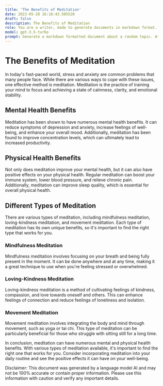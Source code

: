 ```yaml
---
title: 'The Benefits of Meditation'
date: 2023-05-28 16:18:43.505520
draft: false
description: The Benefits of Meditation
role: You are a writer, made to generate documents in markdown format. It is very important that all of the documents you generate are in valid markdown format.
model: gpt-3.5-turbo
prompt: Generate a markdown formatted document about a random topic. At the bottom, include a disclaimer explaining that the document was generated by you. The first line of the document should be the title. Make sure that the entire document is in proper markdown format, using a mix of various tags to make the document visually appealing.
---
```


# The Benefits of Meditation

In today's fast-paced world, stress and anxiety are common problems that many people face. While there are various ways to cope with these issues, one effective method is meditation. Meditation is the practice of training your mind to focus and achieving a state of calmness, clarity, and emotional stability. 

## Mental Health Benefits

Meditation has been shown to have numerous mental health benefits. It can reduce symptoms of depression and anxiety, increase feelings of well-being, and enhance your overall mood. Additionally, meditation has been found to improve concentration levels, which can ultimately lead to increased productivity.

## Physical Health Benefits

Not only does meditation improve your mental health, but it can also have positive effects on your physical health. Regular meditation can boost your immune system, lower blood pressure, and relieve chronic pain. Additionally, meditation can improve sleep quality, which is essential for overall physical health. 

## Different Types of Meditation

There are various types of meditation, including mindfulness meditation, loving-kindness meditation, and movement meditation. Each type of meditation has its own unique benefits, so it's important to find the right type that works for you.

### Mindfulness Meditation

Mindfulness meditation involves focusing on your breath and being fully present in the moment. It can be done anywhere and at any time, making it a great technique to use when you're feeling stressed or overwhelmed.

### Loving-Kindness Meditation

Loving-kindness meditation is a method of cultivating feelings of kindness, compassion, and love towards oneself and others. This can enhance feelings of connection and reduce feelings of loneliness and isolation.

### Movement Meditation

Movement meditation involves integrating the body and mind through movement, such as yoga or tai chi. This type of meditation can be particularly beneficial for those who struggle with sitting still for a long time.

In conclusion, meditation can have numerous mental and physical health benefits. With various types of meditation available, it's important to find the right one that works for you. Consider incorporating meditation into your daily routine and see the positive effects it can have on your well-being.

Disclaimer: This document was generated by a language model AI and may not be 100% accurate or contain proper information. Please use this information with caution and verify any important details.